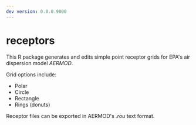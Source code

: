 ```yaml
---  
dev version: 0.0.0.9000  
---  
```


# receptors  

This R package generates and edits simple point receptor grids for EPA's air dispersion model _AERMOD_.  

Grid options include:  

- Polar  
- Circle  
- Rectangle  
- Rings (donuts)    

Receptor files can be exported in AERMOD's _.rou_ text format.
